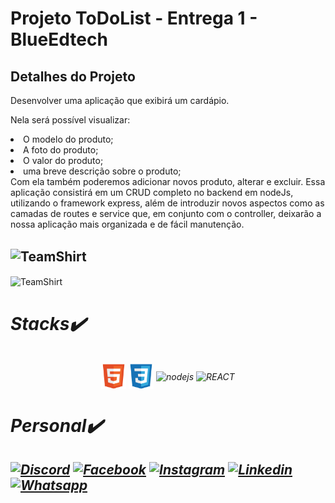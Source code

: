 # Projeto ToDoList - Entrega 1 - BlueEdtech

## Detalhes do Projeto

Desenvolver uma aplicação que exibirá um cardápio.

Nela será possível visualizar: 
<li> O modelo do produto; </li>
<li> A foto do produto; </li>
<li> O valor do produto; </li>
<li> uma breve descrição sobre o produto; </li>
Com ela também poderemos adicionar novos produto, alterar e excluir.
Essa aplicação consistirá em um CRUD completo no backend em nodeJs, utilizando o framework express, além de introduzir novos aspectos como as camadas de routes e service que, em conjunto com o controller, deixarão a nossa aplicação mais organizada e de fácil manutenção.

## <img align="center" alt="TeamShirt" height="200" width="500" src="https://user-images.githubusercontent.com/97798047/163739821-5ce30013-4947-4837-865c-a20720e1c38b.png">

<img align="center" alt="TeamShirt" height="200" width="500" src="https://cdn.jsdelivr.net/gh/devicons/devicon/icons/express/express-original.svg">

## <h1> <i>Stacks✔️<i></h1>
 
<p align="center">
 <div align="center"><br>
  <img align="center" alt="HTML" height="40" width="40" src="https://raw.githubusercontent.com/devicons/devicon/master/icons/html5/html5-original.svg">
  <img align="center" alt="CSS" height="40" width="40" src="https://raw.githubusercontent.com/devicons/devicon/master/icons/css3/css3-original.svg">
  <img align="center" alt="nodejs" height="40" width="40" src="https://cdn.worldvectorlogo.com/logos/nodejs-icon.svg">
  <img align="center" alt="REACT" height="40" width="40" src="https://www.flaticon.com/free-icon/physics_1126012?term=react&page=1&position=3&page=1&position=3&related_id=1126012&origin=search"> 
 </div> </p>
 
 
## <h1> <i>Personal✔️<i></h1>
  
  ## [![Discord](https://img.shields.io/badge/Discord-7289DA?style=for-the-badge&logo=discord&logoColor=white)](https://discord.gg/ghaa7sEu) [![Facebook](https://img.shields.io/badge/Facebook-1877F2?style=for-the-badge&logo=facebook&logoColor=white)](https://www.facebook.com/danilo.diniz.319452) [![Instagram](https://img.shields.io/badge/Instagram-E4405F?style=for-the-badge&logo=instagram&logoColor=white)](https://www.instagram.com/dan_dinizs/) [![Linkedin](https://img.shields.io/badge/LinkedIn-0077B5?style=for-the-badge&logo=linkedin&logoColor=white)](https://www.linkedin.com/in/danilo-diniz-dos-santos-7034b8136/) [![Whatsapp](https://img.shields.io/badge/WhatsApp-25D366?style=for-the-badge&logo=whatsapp&logoColor=white)](https://api.whatsapp.com/send?phone=5521979157512)

